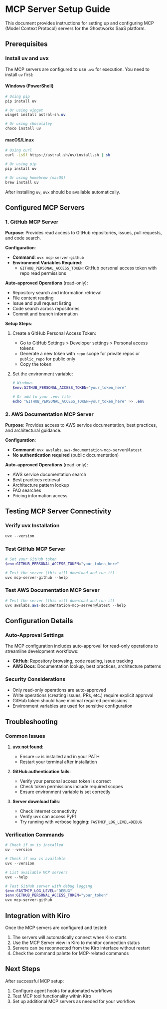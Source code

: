 # MCP Server Setup Guide

This document provides instructions for setting up and configuring MCP (Model Context Protocol) servers for the Ghostworks SaaS platform.

## Prerequisites

### Install uv and uvx

The MCP servers are configured to use `uvx` for execution. You need to install `uv` first:

#### Windows (PowerShell)
```powershell
# Using pip
pip install uv

# Or using winget
winget install astral-sh.uv

# Or using chocolatey
choco install uv
```

#### macOS/Linux
```bash
# Using curl
curl -LsSf https://astral.sh/uv/install.sh | sh

# Or using pip
pip install uv

# Or using homebrew (macOS)
brew install uv
```

After installing `uv`, `uvx` should be available automatically.

## Configured MCP Servers

### 1. GitHub MCP Server

**Purpose**: Provides read access to GitHub repositories, issues, pull requests, and code search.

**Configuration**:
- **Command**: `uvx mcp-server-github`
- **Environment Variables Required**:
  - `GITHUB_PERSONAL_ACCESS_TOKEN`: GitHub personal access token with repo read permissions

**Auto-approved Operations** (read-only):
- Repository search and information retrieval
- File content reading
- Issue and pull request listing
- Code search across repositories
- Commit and branch information

**Setup Steps**:
1. Create a GitHub Personal Access Token:
   - Go to GitHub Settings > Developer settings > Personal access tokens
   - Generate a new token with `repo` scope for private repos or `public_repo` for public only
   - Copy the token

2. Set the environment variable:
   ```powershell
   # Windows
   $env:GITHUB_PERSONAL_ACCESS_TOKEN="your_token_here"
   
   # Or add to your .env file
   echo "GITHUB_PERSONAL_ACCESS_TOKEN=your_token_here" >> .env
   ```

### 2. AWS Documentation MCP Server

**Purpose**: Provides access to AWS service documentation, best practices, and architectural guidance.

**Configuration**:
- **Command**: `uvx awslabs.aws-documentation-mcp-server@latest`
- **No authentication required** (public documentation)

**Auto-approved Operations** (read-only):
- AWS service documentation search
- Best practices retrieval
- Architecture pattern lookup
- FAQ searches
- Pricing information access

## Testing MCP Server Connectivity

### Verify uvx Installation
```powershell
uvx --version
```

### Test GitHub MCP Server
```powershell
# Set your GitHub token
$env:GITHUB_PERSONAL_ACCESS_TOKEN="your_token_here"

# Test the server (this will download and run it)
uvx mcp-server-github --help
```

### Test AWS Documentation MCP Server
```powershell
# Test the server (this will download and run it)
uvx awslabs.aws-documentation-mcp-server@latest --help
```

## Configuration Details

### Auto-Approval Settings

The MCP configuration includes auto-approval for read-only operations to streamline development workflows:

- **GitHub**: Repository browsing, code reading, issue tracking
- **AWS Docs**: Documentation lookup, best practices, architecture patterns

### Security Considerations

- Only read-only operations are auto-approved
- Write operations (creating issues, PRs, etc.) require explicit approval
- GitHub token should have minimal required permissions
- Environment variables are used for sensitive configuration

## Troubleshooting

### Common Issues

1. **uvx not found**:
   - Ensure `uv` is installed and in your PATH
   - Restart your terminal after installation

2. **GitHub authentication fails**:
   - Verify your personal access token is correct
   - Check token permissions include required scopes
   - Ensure environment variable is set correctly

3. **Server download fails**:
   - Check internet connectivity
   - Verify uvx can access PyPI
   - Try running with verbose logging: `FASTMCP_LOG_LEVEL=DEBUG`

### Verification Commands

```powershell
# Check if uv is installed
uv --version

# Check if uvx is available
uvx --version

# List available MCP servers
uvx --help

# Test GitHub server with debug logging
$env:FASTMCP_LOG_LEVEL="DEBUG"
$env:GITHUB_PERSONAL_ACCESS_TOKEN="your_token"
uvx mcp-server-github
```

## Integration with Kiro

Once the MCP servers are configured and tested:

1. The servers will automatically connect when Kiro starts
2. Use the MCP Server view in Kiro to monitor connection status
3. Servers can be reconnected from the Kiro interface without restart
4. Check the command palette for MCP-related commands

## Next Steps

After successful MCP setup:
1. Configure agent hooks for automated workflows
2. Test MCP tool functionality within Kiro
3. Set up additional MCP servers as needed for your workflow